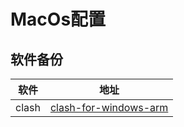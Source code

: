 # MacOs配置

## 软件备份

| 软件  | 地址                                                                  |
| ----- | --------------------------------------------------------------------- |
| clash | [clash-for-windows-arm](apps/mac/Clash.for.Windows-0.20.39-arm64.dmg) |
